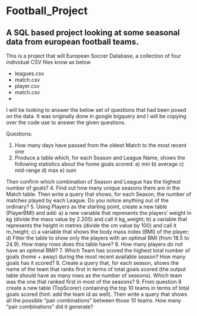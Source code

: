 # Football_Project
 
## A SQL based project looking at some seasonal data from european football teams.
  
This is a project that will European Soccer Database, a collection of four individual CSV files know as below
- leagues.csv
- match.csv
- player.csv
- match.csv
- 
I will be looking to answer the below set of questions that had been posed on the data. It was originally done in google bigquery and I will be copying over the code use to answer the given questions.

Questions:
1. How many days have passed from the oldest Match to the most recent one
2. Produce a table which, for each Season and League Name, shows the following statistics about the home goals scored: 
  a) min
  b) average 
  c) mid-range 
  d) max 
  e) sum

Then confirm which combination of Season and League has the highest number of goals?
4. Find out how many unique seasons there are in the Match table. Then write a query that shows, for each Season, the number of matches played by each League. Do you notice anything out of the ordinary?
5. Using Players as the starting point, create a new table (PlayerBMI) and add: 
  a) a new variable that represents the players’ weight in kg (divide the mass value by 2.205) and call it kg_weight; 
  b) a variable that represents the height in metres (divide the cm value by 100) and call it m_height; 
  c) a variable that shows the body mass index (BMI) of the player;
  d) Filter the table to show only the players with an optimal BMI (from 18.5 to 24.9).  How many rows does this table have?
6. How many players do not have an optimal BMI?
7. Which Team has scored the highest total number of goals (home + away) during the most recent available season? How many goals has it scored?
8. Create a query that, for each season, shows the name of the team that ranks first in terms of total goals scored (the output table should have as many rows as the number of seasons).  Which team was the one that ranked first in most of the seasons?
9. From question 8 create a new table (TopScorer) containing the top 10 teams in terms of total goals scored (hint: add the team id as well). 
Then write a query that shows all the possible “pair combinations” between those 10 teams. How many “pair combinations” did it generate?



